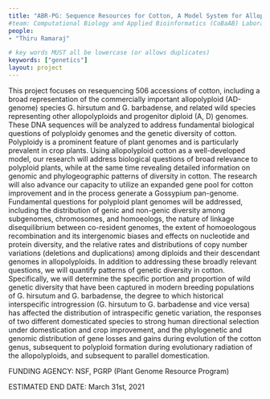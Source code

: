 ```yaml
---
title: "ABR-PG: Sequence Resources for Cotton, A Model System for Allopolyploid Crops."
#team: Computational Biology and Applied Bioinformatics (CoBaAB) Laboratory
people: 
- "Thiru Ramaraj"

# key words MUST all be lowercase (or allows duplicates)
keywords: ["genetics"]
layout: project
---
```


This project focuses on resequencing 506 accessions of cotton, including a broad representation of the commercially important allopolyploid (AD-genome) species G. hirsutum and G. barbadense, and related wild species representing other allopolyploids and progenitor diploid (A, D) genomes. These DNA sequences will be analyzed to address fundamental biological questions of polyploidy genomes and the genetic diversity of cotton. Polyploidy is a prominent feature of plant genomes and is particularly prevalent in crop plants. Using allopolyploid cotton as a well-developed model, our research will address biological questions of broad relevance to polyploid plants, while at the same time revealing detailed information on genomic and phylogeographic patterns of diversity in cotton. The research will also advance our capacity to utilize an expanded gene pool for cotton improvement and in the process generate a Gossypium pan-genome.  Fundamental questions for polyploid plant genomes will be addressed, including the distribution of genic and non-genic diversity among subgenomes, chromosomes, and homoeologs, the nature of linkage disequilibrium between co-resident genomes, the extent of homoeologous recombination and its intergenomic biases and effects on nucleotide and protein diversity, and the relative rates and distributions of copy number variations (deletions and duplications) among diploids and their descendant genomes in allopolyploids.  In addition to addressing these broadly relevant questions, we will quantify patterns of genetic diversity in cotton. Specifically, we will determine the specific portion and proportion of wild genetic diversity that have been captured in modern breeding populations of G. hirsutum and G. barbadense, the degree to which historical interspecific introgression (G. hirsutum to G. barbadense and vice versa) has affected the distribution of intraspecific genetic variation, the responses of two different domesticated species to strong human directional selection under domestication and crop improvement, and the phylogenetic and genomic distribution of gene losses and gains during evolution of the cotton genus, subsequent to polyploid formation during evolutionary radiation of the allopolyploids, and subsequent to parallel domestication.

FUNDING AGENCY: NSF, PGRP (Plant Genome Resource Program)

ESTIMATED END DATE: March 31st, 2021